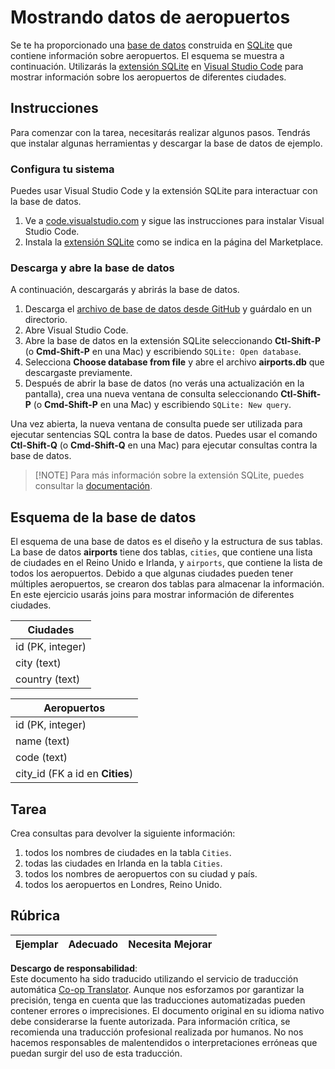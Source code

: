 <!--
CO_OP_TRANSLATOR_METADATA:
{
  "original_hash": "2f2d7693f28e4b2675f275e489dc5aac",
  "translation_date": "2025-08-23T23:25:19+00:00",
  "source_file": "2-Working-With-Data/05-relational-databases/assignment.md",
  "language_code": "es"
}
-->
# Mostrando datos de aeropuertos

Se te ha proporcionado una [base de datos](https://raw.githubusercontent.com/Microsoft/Data-Science-For-Beginners/main/2-Working-With-Data/05-relational-databases/airports.db) construida en [SQLite](https://sqlite.org/index.html) que contiene información sobre aeropuertos. El esquema se muestra a continuación. Utilizarás la [extensión SQLite](https://marketplace.visualstudio.com/items?itemName=alexcvzz.vscode-sqlite&WT.mc_id=academic-77958-bethanycheum) en [Visual Studio Code](https://code.visualstudio.com?WT.mc_id=academic-77958-bethanycheum) para mostrar información sobre los aeropuertos de diferentes ciudades.

## Instrucciones

Para comenzar con la tarea, necesitarás realizar algunos pasos. Tendrás que instalar algunas herramientas y descargar la base de datos de ejemplo.

### Configura tu sistema

Puedes usar Visual Studio Code y la extensión SQLite para interactuar con la base de datos.

1. Ve a [code.visualstudio.com](https://code.visualstudio.com?WT.mc_id=academic-77958-bethanycheum) y sigue las instrucciones para instalar Visual Studio Code.
1. Instala la [extensión SQLite](https://marketplace.visualstudio.com/items?itemName=alexcvzz.vscode-sqlite&WT.mc_id=academic-77958-bethanycheum) como se indica en la página del Marketplace.

### Descarga y abre la base de datos

A continuación, descargarás y abrirás la base de datos.

1. Descarga el [archivo de base de datos desde GitHub](https://raw.githubusercontent.com/Microsoft/Data-Science-For-Beginners/main/2-Working-With-Data/05-relational-databases/airports.db) y guárdalo en un directorio.
1. Abre Visual Studio Code.
1. Abre la base de datos en la extensión SQLite seleccionando **Ctl-Shift-P** (o **Cmd-Shift-P** en una Mac) y escribiendo `SQLite: Open database`.
1. Selecciona **Choose database from file** y abre el archivo **airports.db** que descargaste previamente.
1. Después de abrir la base de datos (no verás una actualización en la pantalla), crea una nueva ventana de consulta seleccionando **Ctl-Shift-P** (o **Cmd-Shift-P** en una Mac) y escribiendo `SQLite: New query`.

Una vez abierta, la nueva ventana de consulta puede ser utilizada para ejecutar sentencias SQL contra la base de datos. Puedes usar el comando **Ctl-Shift-Q** (o **Cmd-Shift-Q** en una Mac) para ejecutar consultas contra la base de datos.

> [!NOTE] Para más información sobre la extensión SQLite, puedes consultar la [documentación](https://marketplace.visualstudio.com/items?itemName=alexcvzz.vscode-sqlite&WT.mc_id=academic-77958-bethanycheum).

## Esquema de la base de datos

El esquema de una base de datos es el diseño y la estructura de sus tablas. La base de datos **airports** tiene dos tablas, `cities`, que contiene una lista de ciudades en el Reino Unido e Irlanda, y `airports`, que contiene la lista de todos los aeropuertos. Debido a que algunas ciudades pueden tener múltiples aeropuertos, se crearon dos tablas para almacenar la información. En este ejercicio usarás joins para mostrar información de diferentes ciudades.

| Ciudades         |
| ---------------- |
| id (PK, integer) |
| city (text)      |
| country (text)   |

| Aeropuertos                      |
| -------------------------------- |
| id (PK, integer)                 |
| name (text)                      |
| code (text)                      |
| city_id (FK a id en **Cities**)  |

## Tarea

Crea consultas para devolver la siguiente información:

1. todos los nombres de ciudades en la tabla `Cities`.
1. todas las ciudades en Irlanda en la tabla `Cities`.
1. todos los nombres de aeropuertos con su ciudad y país.
1. todos los aeropuertos en Londres, Reino Unido.

## Rúbrica

| Ejemplar   | Adecuado   | Necesita Mejorar |
| ---------- | ---------- | ---------------- |

**Descargo de responsabilidad**:  
Este documento ha sido traducido utilizando el servicio de traducción automática [Co-op Translator](https://github.com/Azure/co-op-translator). Aunque nos esforzamos por garantizar la precisión, tenga en cuenta que las traducciones automatizadas pueden contener errores o imprecisiones. El documento original en su idioma nativo debe considerarse la fuente autorizada. Para información crítica, se recomienda una traducción profesional realizada por humanos. No nos hacemos responsables de malentendidos o interpretaciones erróneas que puedan surgir del uso de esta traducción.